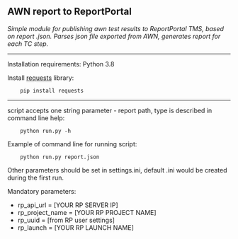 ## AWN report to ReportPortal
_Simple module for publishing awn test results to ReportPortal TMS, 
based on report .json.
Parses json file exported from AWN, generates report for each TC step._
_______________________________________________________________________________
Installation requirements: Python 3.8 

Install [requests](https://2.python-requests.org/en/master/) library:

        pip install requests

_______________________________________________________________________________

script accepts one string parameter - report path, type is described in 
command line help:

        python run.py -h

Example of command line for running script:

        python run.py report.json

Other parameters should be set in settings.ini, default .ini would be created
during the first run.

Mandatory parameters:
 * rp_api_url = [YOUR RP SERVER IP]
 * rp_project_name = [YOUR RP PROJECT NAME]
 * rp_uuid = [from RP user settings]
 * rp_launch = [YOUR RP LAUNCH NAME]
 
